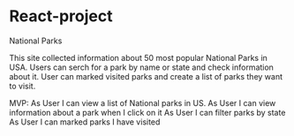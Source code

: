 # React-project 
National Parks

This site collected information about 50 most popular National Parks in USA. 
Users can serch for a park by name or state and check information about it.
User can marked visited parks and create a list of parks they want to visit.

MVP:
As User I can view a list of National parks in US.
As User I can view information about a park when I click on it
As User I can filter parks by state
As User I can marked parks I have visited


